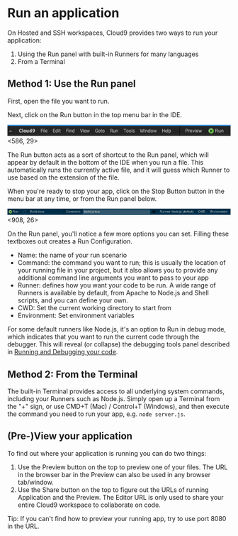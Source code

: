 # Run an application

On Hosted and SSH workspaces, Cloud9 provides two ways to run your application:
1. Using the Run panel with built-in Runners for many languages
2. From a Terminal

## Method 1: Use the Run panel
First, open the file you want to run. 

Next, click on the Run button in the top menu bar in the IDE.

![Run button in top menu bar](./resources/images/runButtonMenuBar.png)<586, 29>

The Run button acts as a sort of shortcut to the Run panel, which will appear by default in the bottom of the IDE when you run a file.
This automatically runs the currently active file, and it will guess which Runner to use based on the extension of the file.

When you're ready to stop your app, click on the Stop Button button in the menu bar at any time, or from the Run panel below.

![Run Panel](./resources/images/runPanel.png)<908, 26>

On the Run panel, you'll notice a few more options you can set. 
Filling these textboxes out creates a Run Configuration. 

* Name: the name of your run scenario
* Command: the command you want to run; this is usually the location of your running file in your project, but it also allows you to provide any additional command line arguments you want to pass to your app
* Runner: defines how you want your code to be run. A wide range of Runners is available by default, from Apache to Node.js and Shell scripts, and you can define your own.
* CWD: Set the current working directory to start from
* Environment: Set environment variables

For some default runners like Node.js, it's an option to Run in debug mode, which indicates that you want to run the current code through the debugger. 
This will reveal (or collapse) the debugging tools panel described in [Running and Debugging your code](./running_and_debugging_code.html).

## Method 2: From the Terminal 
The built-in Terminal provides access to all underlying system commands, including your Runners such as Node.js. 
Simply open up a Terminal from the "+" sign, or use CMD+T (Mac) / Control+T (Windows), and then execute the command you need to run your app, e.g. `node server.js`.

## (Pre-)View your application
To find out where your application is running you can do two things:
1. Use the Preview button on the top to preview one of your files. The URL in the browser bar in the Preview can also be used in any browser tab/window.
2. Use the Share button on the top to figure out the URLs of running Application and the Preview. The Editor URL is only used to share your entire Cloud9 workspace to collaborate on code.

Tip: If you can't find how to preview your running app, try to use port 8080 in the URL.